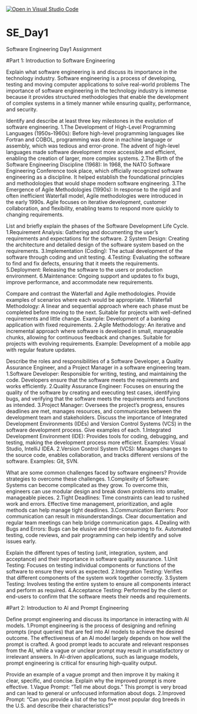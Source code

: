 [![Open in Visual Studio Code](https://classroom.github.com/assets/open-in-vscode-2e0aaae1b6195c2367325f4f02e2d04e9abb55f0b24a779b69b11b9e10269abc.svg)](https://classroom.github.com/online_ide?assignment_repo_id=18386558&assignment_repo_type=AssignmentRepo)
# SE_Day1
Software Engineering Day1 Assignment

#Part 1: Introduction to Software Engineering

Explain what software engineering is and discuss its importance in the technology industry.
Software engineering is a process of developing, testing and moving computer applications to solve real-world problems
The importance of software engineering in the technology industry is immense because it provides structured methodologies that enable the development of complex systems in a timely manner while ensuring quality, performance, and security.

Identify and describe at least three key milestones in the evolution of software engineering.
1.The Development of High-Level Programming Languages (1950s–1960s): Before high-level programming languages like Fortran and COBOL, programming was done in machine language or assembly, which was tedious and error-prone. The advent of high-level languages made software development more accessible and efficient, enabling the creation of larger, more complex systems.
2.The Birth of the Software Engineering Discipline (1968): In 1968, the NATO Software Engineering Conference took place, which officially recognized software engineering as a discipline. It helped establish the foundational principles and methodologies that would shape modern software engineering.
3.The Emergence of Agile Methodologies (1990s): In response to the rigid and often inefficient Waterfall model, Agile methodologies were introduced in the early 1990s. Agile focuses on iterative development, customer collaboration, and flexibility, enabling teams to respond more quickly to changing requirements.

List and briefly explain the phases of the Software Development Life Cycle.
1.Requirement Analysis: Gathering and documenting the user’s requirements and expectations for the software.
2 System Design: Creating the architecture and detailed design of the software system based on the requirements.
3.Implementation (Coding): The actual development of the software through coding and unit testing.
4.Testing: Evaluating the software to find and fix defects, ensuring that it meets the requirements.
5.Deployment: Releasing the software to the users or production environment.
6.Maintenance: Ongoing support and updates to fix bugs, improve performance, and accommodate new requirements.

Compare and contrast the Waterfall and Agile methodologies. Provide examples of scenarios where each would be appropriate.
1.Waterfall Methodology: A linear and sequential approach where each phase must be completed before moving to the next. Suitable for projects with well-defined requirements and little change. Example: Development of a banking application with fixed requirements.
2.Agile Methodology: An iterative and incremental approach where software is developed in small, manageable chunks, allowing for continuous feedback and changes. Suitable for projects with evolving requirements. Example: Development of a mobile app with regular feature updates.

Describe the roles and responsibilities of a Software Developer, a Quality Assurance Engineer, and a Project Manager in a software engineering team.
1.Software Developer: Responsible for writing, testing, and maintaining the code. Developers ensure that the software meets the requirements and works efficiently.
2.Quality Assurance Engineer: Focuses on ensuring the quality of the software by creating and executing test cases, identifying bugs, and verifying that the software meets the requirements and functions as intended.
3.Project Manager: Oversees the project’s progress, ensures deadlines are met, manages resources, and communicates between the development team and stakeholders.
Discuss the importance of Integrated Development Environments (IDEs) and Version Control Systems (VCS) in the software development process. Give examples of each.
1.Integrated Development Environment (IDE): Provides tools for coding, debugging, and testing, making the development process more efficient. Examples: Visual Studio, IntelliJ IDEA.
2.Version Control System (VCS): Manages changes to the source code, enables collaboration, and tracks different versions of the software. Examples: Git, SVN.

What are some common challenges faced by software engineers? Provide strategies to overcome these challenges.
1.Complexity of Software: Systems can become complicated as they grow. To overcome this, engineers can use modular design and break down problems into smaller, manageable pieces.
2.Tight Deadlines: Time constraints can lead to rushed work and errors. Effective time management, prioritization, and agile methods can help manage tight deadlines.
3.Communication Barriers: Poor communication can result in misunderstandings. Clear documentation and regular team meetings can help bridge communication gaps.
4.Dealing with Bugs and Errors: Bugs can be elusive and time-consuming to fix. Automated testing, code reviews, and pair programming can help identify and solve issues early.

Explain the different types of testing (unit, integration, system, and acceptance) and their importance in software quality assurance.
1.Unit Testing: Focuses on testing individual components or functions of the software to ensure they work as expected.
2.Integration Testing: Verifies that different components of the system work together correctly.
3.System Testing: Involves testing the entire system to ensure all components interact and perform as required.
4.Acceptance Testing: Performed by the client or end-users to confirm that the software meets their needs and requirements.

#Part 2: Introduction to AI and Prompt Engineering

Define prompt engineering and discuss its importance in interacting with AI models.
1.Prompt engineering is the process of designing and refining prompts (input queries) that are fed into AI models to achieve the desired outcome. The effectiveness of an AI model largely depends on how well the prompt is crafted. A good prompt leads to accurate and relevant responses from the AI, while a vague or unclear prompt may result in unsatisfactory or irrelevant answers. In AI-driven applications, such as language models, prompt engineering is critical for ensuring high-quality output.

Provide an example of a vague prompt and then improve it by making it clear, specific, and concise. Explain why the improved prompt is more effective.
1.Vague Prompt: “Tell me about dogs.”
This prompt is very broad and can lead to general or unfocused information about dogs.
2.Improved Prompt: “Can you provide a list of the top five most popular dog breeds in the U.S. and describe their characteristics?”
